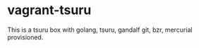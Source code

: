 vagrant-tsuru
=============

This is a tsuru box with golang, tsuru, gandalf git, bzr, mercurial provisioned.   



